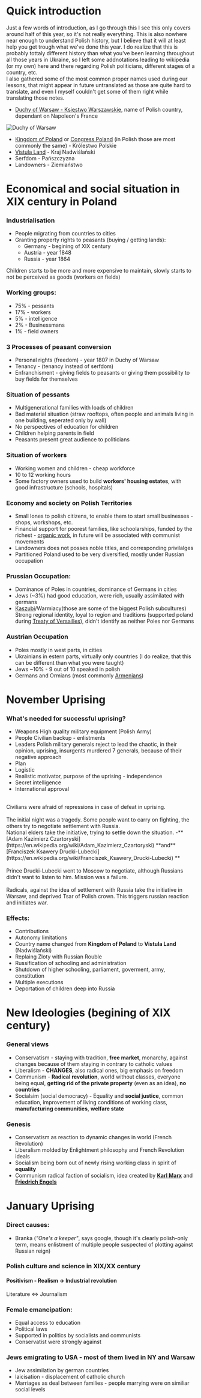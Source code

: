 # Quick introduction
Just a few words of introduction, as I go through this I see this only covers around half of this year, so it's not really everything. This is also nowhere near enough to understand Polish history, but I believe that it will at least help you get trough what we've done this year. I do realize that this is probably tottaly different history than what you've been learning throughout all those years in Ukraine, so I left some addnotations leading to wikipedia (or my own) here and there regarding Polish politicians, different stages of a country, etc. <br/>
I also gathered some of the most common proper names used during our lessons, that might appear in future untranslated as those are quite hard to translate, and even I myself couldn't get some of them right while translating those notes.<br/>

* [Duchy of Warsaw - Księstwo Warszawskie](https://en.wikipedia.org/wiki/Duchy_of_Warsaw), name of Polish country, dependant on Napoleon's France

![Duchy of Warsaw](https://i.imgur.com/7r19urs.png)

* [Kingdom of Poland](https://en.wikipedia.org/wiki/Kingdom_of_Poland) or [Congress Poland](https://en.wikipedia.org/wiki/Congress_Poland) (in Polish those are most commonly the same) - Królestwo Polskie<br/>
* [Vistula Land](https://en.wikipedia.org/wiki/Vistula_Land) - Kraj Nadwiślański
* Serfdom - Pańszczyzna
* Landowners - Ziemiaństwo

# Economical and social situation in XIX century in Poland
### Industrialisation
* People migrating from countries to cities
* Granting property rights to peasants (buying / getting lands):
    * Germany - begining of XIX century
    * Austria - year 1848
    * Russia - year 1864

Children starts to be more and more expensive to maintain, slowly starts to not be perceived as goods (workers on fields)

### Working groups:
* 75% - pessants
* 17% - workers
* 5% - intelligence
* 2% - Businessmans
* 1% - field owners

### 3 Processes of peasant conversion
* Personal rights (freedom) - year 1807 in Duchy of Warsaw
* Tenancy - (tenancy instead of serfdom)
* Enfranchisment - giving fields to peasants or giving them possibility to buy fields for themselves

### Situation of pessants
* Multigenerational families with loads of children
* Bad material situation (straw rooftops, often people and animals living in one building, seperated only by wall)
* No perspectives of education for children
* Children helping parents in field
* Peasants present great audience to politicians

### Situation of workers
* Working women and children - cheap workforce
* 10 to 12 working hours
* Some factory owners used to build **workers' housing estates**, with good infrastructure (schools, hospitals)

### Economy and society on Polish Territories
* Small lones to polish citizens, to enable them to start small businesses - shops, workshops, etc.
* Financial support for poorest families, like schoolarships, funded by the richest - [organic work](https://en.wikipedia.org/wiki/Organic_work), in future will be associated with communist movements
* Landowners does not posses noble titles, and corresponding privilalges
* Partitioned Poland used to be very diversified, mostly under Russian occupation

### Prussian Occupation:
* Dominance of Poles in countries, dominance of Germans in cities
* Jews (~3%) had good education, were rich, usually assimilated with germans
* [Kaszubi](https://en.wikipedia.org/wiki/Kashubians)/Warmiacy(those are some of the biggest Polish subcultures)<br/>
Strong regional identity, loyal to region and traditions (supported poland during [Treaty of Versailles](https://en.wikipedia.org/wiki/Treaty_of_Versailles)), didn't identify as neither Poles nor Germans

### Austrian Occupation
* Poles mostly in west parts, in cities
* Ukrainians in estern parts, virtually only countries (I do realize, that this can be different than what you were taught)
* Jews ~10% - 9 out of 10 speaked in polish
* Germans and Ormians (most commonly [Armenians](https://en.wikipedia.org/wiki/Armenians))

# November Uprising
### What's needed for successful uprising?
* Weapons High quality military equipment (Polish Army)
* People Civilian backup - enlistments
* Leaders Polish military generals reject to lead the chaotic, in their opinion, uprising, insurgents murdered 7 generals, because of their negative approach
* Plan
* Logistic
* Realistic motivator, purpose of the uprising - independence
* Secret intelligence
* International approval

<br/>
Civilians were afraid of repressions in case of defeat in uprising. <br/>
<br/>
The initial night was a tragedy. Some people want to carry on fighting, the others try to negotiate settlement with Russia. <br/>
National elders take the initiative, trying to settle down the situation. -** [Adam Kazimierz Czartoryski](https://en.wikipedia.org/wiki/Adam_Kazimierz_Czartoryski) **and** [Franciszek Ksawery Drucki-Lubecki](https://en.wikipedia.org/wiki/Franciszek_Ksawery_Drucki-Lubecki) **<br/>
<br/>
Prince Drucki-Lubecki went to Moscow to negotiate, although Russians didn't want to listen to him. Mission was a failure.
<br/><br/>
Radicals, against the idea of settlement with Russia take the initiative in Warsaw, and deprived Tsar of Polish crown. This triggers russian reaction and initiates war.
<br/>

### Effects:
* Contributions
* Autonomy limitations
* Country name changed from **Kingdom of Poland** to **Vistula Land** (Nadwiślański)
* Replaing Zloty with Russian Rouble
* Russification of schooling and administration
* Shutdown of higher schooling, parliament, goverment, army, constitution
* Multiple executions
* Deportation of children deep into Russia

# New Ideologies (begining of XIX century)
### General views
* Conservatism - staying with tradition, **free market**, monarchy, against changes because of them staying in contrary to catholic values
* Liberalism - **CHANGES**, also radical ones, big emphasis on freedom
* Communism - **Radical revolution**, world without classes, everyone being equal, **getting rid of the private property** (even as an idea), **no countries**
* Socialsim (social democracy) - Equality and **social justice**, common education, improvement of living conditions of working class,  **manufacturing communities**, **welfare state**

### Genesis
* Conservatism as reaction to dynamic changes in world (French Revolution)
* Liberalism molded by Enlightment philosophy and French Revolution ideals
* Socialism being born out of newly rising working class in spirit of **equality**
* Communism radical faction of socialism, idea created by **[Karl Marx](https://en.wikipedia.org/wiki/Karl_Marx)** and **[Friedrich Engels](https://en.wikipedia.org/wiki/Friedrich_Engels)**

# January Uprising
### Direct causes:
* Branka (*"One's a keeper"*, says google, though it's clearly polish-only term, means enlistment of multiple people suspected of plotting against Russian reign)

### Polish culture and science in XIX/XX century
#### Positivism - Realism -> Industrial revolution
Literature <=> Journalism

### Female emancipation:
* Equal access to education
* Political laws
* Supported in politics by socialists and communists
* Conservatist were strongly against

### Jews emigrating to USA - most of them lived in NY and Warsaw
* Jew assimilation by german countries
* laicisation - displacement of catholic church
* Marriages as deal between families - people marrying were on similiar social levels
